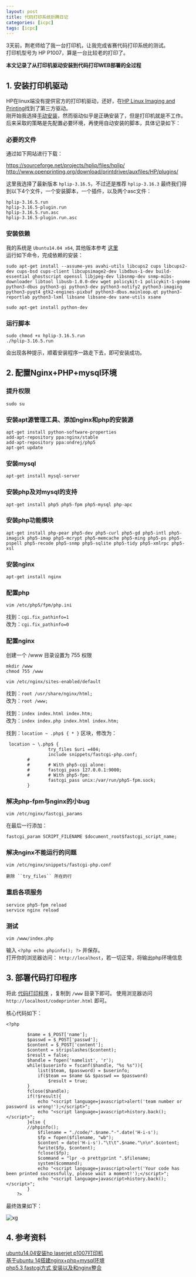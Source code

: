```yaml
---
layout: post
title: 代码打印系统折腾日记
categories: [icpc]
tags: [icpc]
---
```



3天前，荆老师给了我一台打印机，让我完成省赛代码打印系统的测试。  
打印机型号为 HP P1007，算是一台比较老的打印了。  

**本文记录了从打印机驱动安装到代码打印WEB部署的全过程**  


## 1. 安装打印机驱动  

HP在linux端没有提供官方的打印机驱动，还好，在[HP Linux Imaging and Printing][1]找到了第三方驱动。  
刚开始我选择[手动安装][2]，然而驱动似乎是正确安装了，但是打印机就是不工作。  
后来采取的策略是先配置必要环境，再使用自动安装的脚本，具体记录如下：  

### 必要的文件

通过如下网站进行下载：  

https://sourceforge.net/projects/hplip/files/hplip/  
http://www.openprinting.org/download/printdriver/auxfiles/HP/plugins/  

这里我选择了最新版本 ``hplip-3.16.5``，不过还是推荐 ``hplip-3.16.3``
最终我们得到以下4个文件，一个安装脚本，一个插件，以及两个asc文件：  

```
hplip-3.16.5.run
hplip-3.16.5-plugin.run
hplip-3.16.5.run.asc
hplip-3.16.5-plugin.run.asc
```

### 安装依赖  

我的系统是 ``Ubuntu14.04 x64``, 其他版本参考 [这里][3]  
运行如下命令，完成依赖的安装：  

```
sudo apt-get install --assume-yes avahi-utils libcups2 cups libcups2-dev cups-bsd cups-client libcupsimage2-dev libdbus-1-dev build-essential ghostscript openssl libjpeg-dev libsnmp-dev snmp-mibs-downloader libtool libusb-1.0.0-dev wget policykit-1 policykit-1-gnome python3-dbus python3-gi python3-dev python3-notify2 python3-imaging python3-pyqt4 gtk2-engines-pixbuf python3-dbus.mainloop.qt python3-reportlab python3-lxml libsane libsane-dev sane-utils xsane

sudo apt-get install python-dev
```

### 运行脚本

```
sudo chmod +x hplip-3.16.5.run
./hplip-3.16.5.run
```
会出现各种提示，顺着安装程序一路走下去，即可安装成功。


## 2. 配置Nginx+PHP+mysql环境

### 提升权限
```  
sudo su
```

### 安装apt源管理工具、添加nginx和php的安装源 

```
apt-get install python-software-properties
add-apt-repository ppa:nginx/stable
add-apt-repository ppa:ondrej/php5
apt-get update
```

### 安装mysql

```
apt-get install mysql-server
```

### 安装php及对mysql的支持

```
apt-get install php5 php5-fpm php5-mysql php-apc
```

### 安装php功能模块

```
apt-get install php-pear php5-dev php5-curl php5-gd php5-intl php5-imagick php5-imap php5-mcrypt php5-memcache php5-ming php5-ps php5-pspell php5-recode php5-snmp php5-sqlite php5-tidy php5-xmlrpc php5-xsl
```

### 安装nginx

```
apt-get install nginx
```

### 配置php

```
vim /etc/php5/fpm/php.ini
```
找到：``cgi.fix_pathinfo=1``  
改为：``cgi.fix_pathinfo=0``

### 配置nginx

创建一个 /www 目录设置为 755 权限

```
mkdir /www
chmod 755 /www
```

```
vim /etc/nginx/sites-enabled/default
```

找到：``root /usr/share/nginx/html;``  
改为：``root /www;``

找到：``index index.html index.htm;``  
改为：``index index.php index.html index.htm;``

找到：``location ~ .php$ { * }`` 区块，修改为：

```
 location ~ \.php$ {
                try_files $uri =404;
                include snippets/fastcgi-php.conf;
        #
        #       # With php5-cgi alone:
        #       fastcgi_pass 127.0.0.1:9000;
        #       # With php5-fpm:
                fastcgi_pass unix:/var/run/php5-fpm.sock;
        }
```

### 解决php-fpm与nginx的小bug

```
vim /etc/nginx/fastcgi_params
```

在最后一行添加：

```
fastcgi_param SCRIPT_FILENAME $document_root$fastcgi_script_name;
```

### 解决nginx不能运行的问题

```
vim /etc/nginx/snippets/fastcgi-php.conf
```

```
删除 ``try_files`` 所在的行
```

### 重启各项服务

```
service php5-fpm reload
service nginx reload
```

### 测试

```
vim /www/index.php
```

输入 ``<?php echo phpinfo(); ?>`` 并保存。  
打开你的浏览器访问： ``http://localhost``，若一切正常，将输出php环境信息  


## 3. 部署代码打印程序

将此 [代码打印程序][4] ，复制到 ``/www`` 目录下即可。
使用浏览器访问 ``http://localhost/codeprinter.html`` 即可。

核心代码如下：  

```
<?php
		
		$name = $_POST['name'];
		$passwd = $_POST['passwd'];
		$content = $_POST['content'];
		$content = stripslashes($content);
		$result = false;
		$handle = fopen('namelist', 'r');
		while($userinfo = fscanf($handle, "%s %s")){
			list($team, $password) = $userinfo;
			if($team == $name && $passwd == $password)
				$result = true;
		}
		fclose($handle);
		if(!$result){
			echo "<script language=javascript>alert('team number or password is wrong!');</script>";
			echo "<script language=javascript>history.back();</script>";
		}else {
		//phpinfo();
			$filename = "./code/".$name."-".date('H-i-s');
			$fp = fopen($filename, "wb");
			$content = date('H-i-s')."\t\t".$name."\n\n".$content;
			fwrite($fp, $content);
			fclose($fp);
			$command = "lpr -o prettyprint ".$filename;
			system($command);	
			echo "<script language=javascript>alert('Your code has been printed successfully, please wait a moment!');</script>";
			echo "<script language=javascript>history.back();</script>";
		}
	?>
```

最终效果如下：

![xg][5]


## 4. 参考资料

[ubuntu14.04安装hp laserjet p1007打印机][6]  
[基于ubuntu 14搭建nginx+php+mysql环境][7]   
[php5.3 fastcgi方式 安装以及和nginx整合][8]    


  [1]: http://hplipopensource.com/hplip-web/index.html
  [2]: http://hplipopensource.com/hplip-web/install/manual/distros/ubuntu.html
  [3]: http://hplipopensource.com/hplip-web/install/manual/distros/ubuntu.html
  [4]: https://github.com/BIGBALLON/codePrint
  [5]: http://7xi3e9.com1.z0.glb.clouddn.com/xg1.png
  [6]: http://blog.sina.com.cn/s/blog_6c9d65a10102uw4b.html
  [7]: http://www.limingx.com/posts/w176.html
  [8]: http://www.cnblogs.com/siqi/p/3574638.html